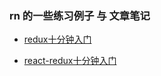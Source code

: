 ### rn 的一些练习例子 与 文章笔记

- [redux十分钟入门](https://github.com/zhazhaxia/reactNative-demo/blob/master/demo/react1/README.md)

- [react-redux十分钟入门](https://github.com/zhazhaxia/reactNative-demo/blob/master/demo/react2/README.md)
